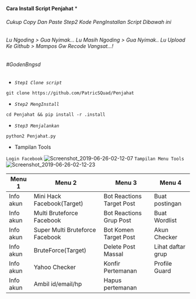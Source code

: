 **Cara Install Script Penjahat** *
<h6>Cukup Copy Dan Paste Step2 Kode PengInstallan Script Dibawah ini</h6>
<h6>Lu Ngoding > Gua Nyimak... Lu Masih Ngoding > Gua Nyimak.. Lu Upload Ke Github > Mampos Gw Recode Vangsat...! </h6>
<h6>#GodenBngsd</h6>

- *`Step1 Clone script`*
```
git clone https://github.com/PatricSQuad/Penjahat
```
- *`Step2 MengInstall`*

```
cd Penjahat && pip install -r .install
```
- *`Step3 Menjalankan`*
```
python2 Penjahat.py

```




* Tampilan Tools 

`Login Facebook`
![Screenshot_2019-06-26-02-12-07](https://user-images.githubusercontent.com/52120154/60126410-1e525680-97b8-11e9-8c96-6817f495906f.jpg)
`Tampilan Menu Tools`
![Screenshot_2019-06-26-02-12-23](https://user-images.githubusercontent.com/52120154/60126409-1e525680-97b8-11e9-818b-ba492039b138.jpg)

Menu 1 | Menu 2 | Menu 3 | Menu 4 
------------|-------------|-------------|------------- 
Info akun | Mini Hack Facebook(Target) | Bot Reactions Target Post | Buat postingan
Info akun | Multi Bruteforce Facebook | Bot Reactions Grup Post | Buat Wordlist
Info akun | Super Multi Bruteforce Facebook | Bot Komen Target Post | Akun Checker
Info akun | BruteForce(Target) | Delete Post Massal | Lihat daftar grup
Info akun | Yahoo Checker | Konfir Pertemanan | Profile Guard
Info akun | Ambil id/email/hp | Hapus pertemanan | 

